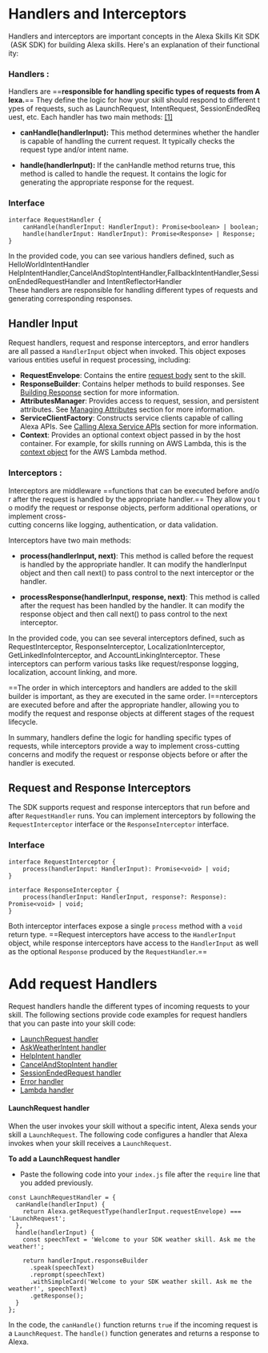# **Handlers and Interceptors**

Handlers and interceptors are important concepts in the Alexa Skills Kit SDK (ASK SDK) for building Alexa skills. Here's an explanation of their functionality:

### **Handlers** :  
Handlers are ==**responsible for handling specific types of requests from Alexa.**== They define the logic for how your skill should respond to different types of requests, such as LaunchRequest, IntentRequest, SessionEndedRequest, etc. Each handler has two main methods:
[[1]](https://stackoverflow.com/questions/8295977)

- **canHandle(handlerInput):** This method determines whether the handler is capable of handling the current request. It typically checks the request type and/or intent name.

- **handle(handlerInput):** If the canHandle method returns true, this method is called to handle the request. It contains the logic for generating the appropriate response for the request.

### Interface[](https://developer.amazon.com/en-US/docs/alexa/alexa-skills-kit-sdk-for-nodejs/handle-requests.html#interface)

```
interface RequestHandler {
    canHandle(handlerInput: HandlerInput): Promise<boolean> | boolean;
    handle(handlerInput: HandlerInput): Promise<Response> | Response;
}
```

In the provided code, you can see various handlers defined, such as HelloWorldIntentHandler
HelpIntentHandler,CancelAndStopIntentHandler,FallbackIntentHandler,SessionEndedRequestHandler and IntentReflectorHandler These handlers are responsible for handling different types of requests and generating corresponding responses.

## Handler Input[](https://developer.amazon.com/en-US/docs/alexa/alexa-skills-kit-sdk-for-nodejs/handle-requests.html#handler-input)

Request handlers, request and response interceptors, and error handlers are all passed a `HandlerInput` object when invoked. This object exposes various entities useful in request processing, including:

- **RequestEnvelope**: Contains the entire [request body](https://developer.amazon.com/en-US/docs/alexa/custom-skills/request-and-response-json-reference.html#request-body-syntax) sent to the skill.
- **ResponseBuilder**: Contains helper methods to build responses. See [Building Response](https://developer.amazon.com/en-US/docs/alexa/alexa-skills-kit-sdk-for-nodejs/build-responses.html) section for more information.
- **AttributesManager**: Provides access to request, session, and persistent attributes. See [Managing Attributes](https://developer.amazon.com/en-US/docs/alexa/alexa-skills-kit-sdk-for-nodejs/manage-attributes.html) section for more information.
- **ServiceClientFactory**: Constructs service clients capable of calling Alexa APIs. See [Calling Alexa Service APIs](https://developer.amazon.com/en-US/docs/alexa/alexa-skills-kit-sdk-for-nodejs/call-alexa-service-apis.html) section for more information.
- **Context**: Provides an optional context object passed in by the host container. For example, for skills running on AWS Lambda, this is the [context object](https://docs.aws.amazon.com/lambda/latest/dg/nodejs-prog-model-context.html) for the AWS Lambda method.

### **Interceptors** :  
Interceptors are middleware ==functions that can be executed before and/or after the request is handled by the appropriate handler.== They allow you to modify the request or response objects, perform additional operations, or implement cross-cutting concerns like logging, authentication, or data validation.

Interceptors have two main methods:

- **process(handlerInput, next)**: This method is called before the request is handled by the appropriate handler. It can modify the handlerInput object and then call next() to pass control to the next interceptor or the handler.

- **processResponse(handlerInput, response, next)**: This method is called after the request has been handled by the handler. It can modify the response object and then call next() to pass control to the next interceptor.

In the provided code, you can see several interceptors defined, such as RequestInterceptor, 
ResponseInterceptor, LocalizationInterceptor, GetLinkedInfoInterceptor, and AccountLinkingInterceptor. These interceptors can perform various tasks like request/response logging, localization, account linking, and more.

==The order in which interceptors and handlers are added to the skill builder is important, as they are executed in the same order. I==nterceptors are executed before and after the appropriate handler, allowing you to modify the request and response objects at different stages of the request lifecycle.

In summary, handlers define the logic for handling specific types of requests, while interceptors provide a way to implement cross-cutting concerns and modify the request or response objects before or after the handler is executed.

## Request and Response Interceptors[](https://developer.amazon.com/en-US/docs/alexa/alexa-skills-kit-sdk-for-nodejs/handle-requests.html#request-and-response-interceptors)

The SDK supports request and response interceptors that run before and after `RequestHandler` runs. You can implement interceptors by following the `RequestInterceptor` interface or the `ResponseInterceptor` interface.

### Interface[](https://developer.amazon.com/en-US/docs/alexa/alexa-skills-kit-sdk-for-nodejs/handle-requests.html#interface-1)

```
interface RequestInterceptor {
    process(handlerInput: HandlerInput): Promise<void> | void;
}

interface ResponseInterceptor {
    process(handlerInput: HandlerInput, response?: Response): Promise<void> | void;
}
```

Both interceptor interfaces expose a single `process` method with a `void` return type. ==Request interceptors have access to the `HandlerInput` object, while response interceptors have access to the `HandlerInput` as well as the optional `Response` produced by the `RequestHandler`.==

# Add request Handlers

Request handlers handle the different types of incoming requests to your skill. The following sections provide code examples for request handlers that you can paste into your skill code:

- [LaunchRequest handler](https://developer.amazon.com/en-US/docs/alexa/alexa-skills-kit-sdk-for-nodejs/develop-your-first-skill.html#launchrequest)
- [AskWeatherIntent handler](https://developer.amazon.com/en-US/docs/alexa/alexa-skills-kit-sdk-for-nodejs/develop-your-first-skill.html#askweatherintent)
- [HelpIntent handler](https://developer.amazon.com/en-US/docs/alexa/alexa-skills-kit-sdk-for-nodejs/develop-your-first-skill.html#helpintent)
- [CancelAndStopIntent handler](https://developer.amazon.com/en-US/docs/alexa/alexa-skills-kit-sdk-for-nodejs/develop-your-first-skill.html#cancelandstopintent)
- [SessionEndedRequest handler](https://developer.amazon.com/en-US/docs/alexa/alexa-skills-kit-sdk-for-nodejs/develop-your-first-skill.html#sessionendedrequest)
- [Error handler](https://developer.amazon.com/en-US/docs/alexa/alexa-skills-kit-sdk-for-nodejs/develop-your-first-skill.html#errorhandler)
- [Lambda handler](https://developer.amazon.com/en-US/docs/alexa/alexa-skills-kit-sdk-for-nodejs/develop-your-first-skill.html#lambdahandler)

#### LaunchRequest handler[](https://developer.amazon.com/en-US/docs/alexa/alexa-skills-kit-sdk-for-nodejs/develop-your-first-skill.html#launchrequest)

When the user invokes your skill without a specific intent, Alexa sends your skill a `LaunchRequest`. The following code configures a handler that Alexa invokes when your skill receives a `LaunchRequest`.

**To add a LaunchRequest handler**

- Paste the following code into your `index.js` file after the `require` line that you added previously.
```
const LaunchRequestHandler = {
  canHandle(handlerInput) {
    return Alexa.getRequestType(handlerInput.requestEnvelope) === 'LaunchRequest';
  },
  handle(handlerInput) {
    const speechText = 'Welcome to your SDK weather skill. Ask me the weather!';

    return handlerInput.responseBuilder
      .speak(speechText)
      .reprompt(speechText)
      .withSimpleCard('Welcome to your SDK weather skill. Ask me the weather!', speechText)
      .getResponse();
  }
};
```

In the code, the `canHandle()` function returns `true` if the incoming request is a `LaunchRequest`. The `handle()` function generates and returns a response to Alexa.